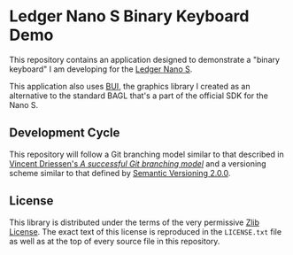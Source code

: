 # Ledger Nano S Binary Keyboard Demo

This repository contains an application designed to demonstrate a "binary
keyboard" I am developing for the [Ledger Nano
S](https://github.com/LedgerHQ/ledger-nano-s).

This application also uses
[BUI](https://github.com/parkerhoyes/bolos-user-interface), the graphics library
I created as an alternative to the standard BAGL that's a part of the official
SDK for the Nano S.

## Development Cycle

This repository will follow a Git branching model similar to that described in
[Vincent Driessen's *A successful Git branching
model*](http://nvie.com/posts/a-successful-git-branching-model/) and a
versioning scheme similar to that defined by [Semantic Versioning
2.0.0](http://semver.org/).

## License

This library is distributed under the terms of the very permissive [Zlib
License](https://opensource.org/licenses/Zlib). The exact text of this license
is reproduced in the `LICENSE.txt` file as well as at the top of every source
file in this repository.
